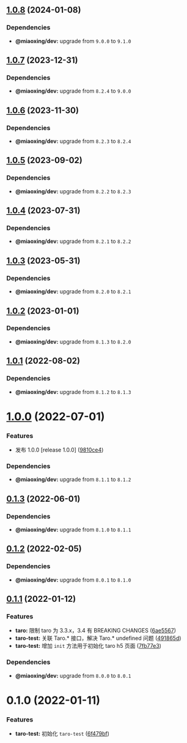 ## [1.0.8](https://github.com/miaoxing/taro-test/compare/v1.0.7...v1.0.8) (2024-01-08)





### Dependencies

* **@miaoxing/dev:** upgrade from `9.0.0` to `9.1.0`

## [1.0.7](https://github.com/miaoxing/taro-test/compare/v1.0.6...v1.0.7) (2023-12-31)





### Dependencies

* **@miaoxing/dev:** upgrade from `8.2.4` to `9.0.0`

## [1.0.6](https://github.com/miaoxing/taro-test/compare/v1.0.5...v1.0.6) (2023-11-30)





### Dependencies

* **@miaoxing/dev:** upgrade from `8.2.3` to `8.2.4`

## [1.0.5](https://github.com/miaoxing/taro-test/compare/v1.0.4...v1.0.5) (2023-09-02)





### Dependencies

* **@miaoxing/dev:** upgrade from `8.2.2` to `8.2.3`

## [1.0.4](https://github.com/miaoxing/taro-test/compare/v1.0.3...v1.0.4) (2023-07-31)





### Dependencies

* **@miaoxing/dev:** upgrade from `8.2.1` to `8.2.2`

## [1.0.3](https://github.com/miaoxing/taro-test/compare/v1.0.2...v1.0.3) (2023-05-31)





### Dependencies

* **@miaoxing/dev:** upgrade from `8.2.0` to `8.2.1`

## [1.0.2](https://github.com/miaoxing/taro-test/compare/v1.0.1...v1.0.2) (2023-01-01)





### Dependencies

* **@miaoxing/dev:** upgrade from `8.1.3` to `8.2.0`

## [1.0.1](https://github.com/miaoxing/taro-test/compare/v1.0.0...v1.0.1) (2022-08-02)





### Dependencies

* **@miaoxing/dev:** upgrade from `8.1.2` to `8.1.3`

# [1.0.0](https://github.com/miaoxing/taro-test/compare/v0.1.3...v1.0.0) (2022-07-01)


### Features

* 发布 1.0.0 [release 1.0.0] ([9810ce4](https://github.com/miaoxing/taro-test/commit/9810ce47864a97c085b9979d05b45e01745e5e25))





### Dependencies

* **@miaoxing/dev:** upgrade from `8.1.1` to `8.1.2`

## [0.1.3](https://github.com/miaoxing/taro-test/compare/v0.1.2...v0.1.3) (2022-06-01)





### Dependencies

* **@miaoxing/dev:** upgrade from `8.1.0` to `8.1.1`

## [0.1.2](https://github.com/miaoxing/taro-test/compare/v0.1.1...v0.1.2) (2022-02-05)





### Dependencies

* **@miaoxing/dev:** upgrade from `8.0.1` to `8.1.0`

## [0.1.1](https://github.com/miaoxing/taro-test/compare/v0.1.0...v0.1.1) (2022-01-12)


### Features

* **taro:** 限制 taro 为 3.3.x，3.4 有 BREAKING CHANGES ([6ae5567](https://github.com/miaoxing/taro-test/commit/6ae55679a2342bb60584f77477ff460215b43839))
* **taro-test:** 关联 Taro.* 接口，解决 Taro.* undefined 问题 ([491865d](https://github.com/miaoxing/taro-test/commit/491865d9c056f67385e0b8ac7e49df1c1b946b21))
* **taro-test:** 增加 `init` 方法用于初始化 taro h5 页面 ([7fb77e3](https://github.com/miaoxing/taro-test/commit/7fb77e3973db34740707a951c2362d38c444120c))





### Dependencies

* **@miaoxing/dev:** upgrade from `8.0.0` to `8.0.1`

# 0.1.0 (2022-01-11)


### Features

* **taro-test:** 初始化 `taro-test` ([6f479bf](https://github.com/miaoxing/taro-test/commit/6f479bfda6f926cb9fc0ec8dcbb2af874a26f303))
